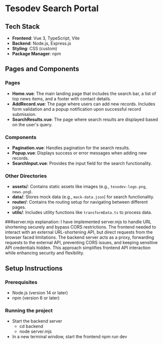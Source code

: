 # Tesodev Search Portal


## Tech Stack

- **Frontend**: Vue 3, TypeScript, Vite
- **Backend**: Node.js, Express.js
- **Styling**: CSS (custom)
- **Package Manager**: npm

## Pages and Components

### Pages
- **Home.vue**: The main landing page that includes the search bar, a list of top news items, and a footer with contact details.
- **AddRecord.vue**: The page where users can add new records. Includes form validation and a popup notification upon successful record submission.
- **SearchResults.vue**: The page where search results are displayed based on the user's query.

### Components
- **Pagination.vue**: Handles pagination for the search results.
- **Popup.vue**: Displays success or error messages when adding new records.
- **SearchInput.vue**: Provides the input field for the search functionality.
  
### Other Directories
- **assets/**: Contains static assets like images (e.g., `tesodev-logo.png`, `news.png`).
- **data/**: Stores mock data (e.g., `mock-data.json`) for search functionality.
- **router/**: Contains the routing setup for navigating between different pages.
- **utils/**: Includes utility functions like `transformData.ts` to process data.

###server.mjs explanation:
I have implemented server.mjs to handle URL shortening securely and bypass CORS restrictions. The frontend needed to interact with an external URL-shortening API, but direct requests from the browser faced limitations. The backend server acts as a proxy, forwarding requests to the external API, preventing CORS issues, and keeping sensitive API credentials hidden. This approach simplifies frontend API interaction while enhancing security and flexibility.


## Setup Instructions

### Prerequisites

- Node.js (version 14 or later)
- npm (version 6 or later)

### Running the project  
- Start the backend server
  * cd backend
  * node server.mjs
- In a new terminal window, start the frontend
  npm run dev
